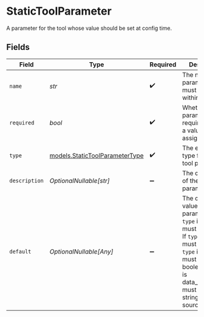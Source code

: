 # StaticToolParameter

A parameter for the tool whose value should be set at config time.


## Fields

| Field                                                                                                                                                                                                                                | Type                                                                                                                                                                                                                                 | Required                                                                                                                                                                                                                             | Description                                                                                                                                                                                                                          |
| ------------------------------------------------------------------------------------------------------------------------------------------------------------------------------------------------------------------------------------ | ------------------------------------------------------------------------------------------------------------------------------------------------------------------------------------------------------------------------------------ | ------------------------------------------------------------------------------------------------------------------------------------------------------------------------------------------------------------------------------------ | ------------------------------------------------------------------------------------------------------------------------------------------------------------------------------------------------------------------------------------ |
| `name`                                                                                                                                                                                                                               | *str*                                                                                                                                                                                                                                | :heavy_check_mark:                                                                                                                                                                                                                   | The name of the parameter - must be unique within the tool.                                                                                                                                                                          |
| `required`                                                                                                                                                                                                                           | *bool*                                                                                                                                                                                                                               | :heavy_check_mark:                                                                                                                                                                                                                   | Whether the parameter is required to have a value assigned.                                                                                                                                                                          |
| `type`                                                                                                                                                                                                                               | [models.StaticToolParameterType](../models/statictoolparametertype.md)                                                                                                                                                               | :heavy_check_mark:                                                                                                                                                                                                                   | The expected type for a static tool parameter.                                                                                                                                                                                       |
| `description`                                                                                                                                                                                                                        | *OptionalNullable[str]*                                                                                                                                                                                                              | :heavy_minus_sign:                                                                                                                                                                                                                   | The description of the parameter.                                                                                                                                                                                                    |
| `default`                                                                                                                                                                                                                            | *OptionalNullable[Any]*                                                                                                                                                                                                              | :heavy_minus_sign:                                                                                                                                                                                                                   | The default value for the parameter. If `type` is string, must be a string. If `type` is int, must be an int. If `type` is boolean, must be a boolean. If `type` is data_source_list, must be a list of strings (data source names). |